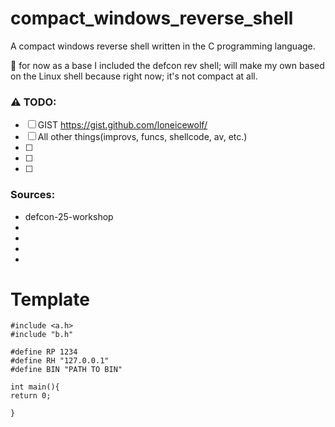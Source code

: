# compact_windows_reverse_shell
A compact windows reverse shell written in the C programming language. 

🔴 for now as a base I included the defcon rev shell; will make my own based on the Linux shell because right now; it's not compact at all.



### :warning: TODO:
- [ ] GIST  https://gist.github.com/loneicewolf/
- [ ] All other things(improvs, funcs, shellcode, av, etc.)
- [ ] 
- [ ] 
- [ ] 



### Sources:
- defcon-25-workshop
- 
- 
- 
- 

# Template

```
#include <a.h>
#include "b.h"

#define RP 1234
#define RH "127.0.0.1"
#define BIN "PATH TO BIN"

int main(){
return 0;

}
```


